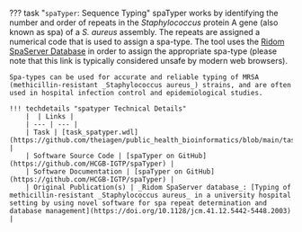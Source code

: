 ??? task "`spaTyper`: Sequence Typing"
    spaTyper works by identifying the number and order of repeats in the _Staphylococcus_ protein A gene (also known as spa) of a _S. aureus_ assembly. The repeats are assigned a numerical code that is used to assign a spa-type. The tool uses the [Ridom SpaServer Database](http://spaserver2.ridom.de/) in order to assign the appropriate spa-type (please note that this link is typically considered unsafe by modern web browsers).

    Spa-types can be used for accurate and reliable typing of MRSA (methicillin-resistant _Staphylococcus aureus_) strains, and are often used in hospital infection control and epidemiological studies.

    !!! techdetails "spatyper Technical Details"
        |  | Links |
        | --- | --- |
        | Task | [task_spatyper.wdl](https://github.com/theiagen/public_health_bioinformatics/blob/main/tasks/species_typing/staphylococcus/task_spatyper.wdl) |
        | Software Source Code | [spaTyper on GitHub](https://github.com/HCGB-IGTP/spaTyper) |
        | Software Documentation | [spaTyper on GitHub](https://github.com/HCGB-IGTP/spaTyper) |
        | Original Publication(s) | _Ridom SpaServer database_: [Typing of methicillin-resistant _Staphylococcus aureus_ in a university hospital setting by using novel software for spa repeat determination and database management](https://doi.org/10.1128/jcm.41.12.5442-5448.2003) |

